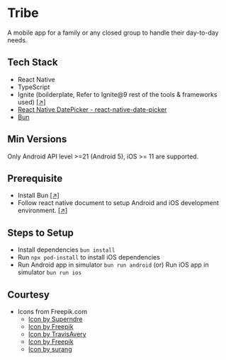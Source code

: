 # Tribe
A mobile app for a family or any closed group to handle their day-to-day needs.

## Tech Stack
- React Native
- TypeScript
- Ignite (boilderplate, Refer to Ignite@9 rest of the tools & frameworks used) <a href="https://shift.infinite.red/announcing-ignite-9-0-exp-ress-o-89ab5801937d" target="_blank">[↗]</a>
- [React Native DatePicker - react-native-date-picker](https://github.com/henninghall/react-native-date-picker)
- [Bun](https://www.bun.sh)

## Min Versions
Only Android API level >=21 (Android 5), iOS >= 11 are supported.

## Prerequisite
- Install Bun <a href="https://www.bun.sh" target="_blank">[↗]</a>
- Follow react native document to setup Android and iOS development environment. <a href="https://reactnative.dev/docs/environment-setup" target="_blank">[↗]</a>

## Steps to Setup
- Install dependencies `bun install`
- Run `npx pod-install` to install iOS dependencies
- Run Android app in simulator `bun run android` (or)
  Run iOS app in simulator `bun run ios`

## Courtesy
- Icons from Freepik.com 
    - <a href="https://www.freepik.com/icon/wallet_4504461#fromView=search&term=wallet+online&track=ais&page=1&position=56&uuid=2f2a87b6-cc3a-4aa6-8ecf-8faf8fd00371">Icon by Superndre</a>
    - <a href="https://www.freepik.com/icon/payment-method_1663219#fromView=search&term=payment&track=ais&page=1&position=64&uuid=1bcdb960-b053-4e54-a129-784d7bb3b49d">Icon by Freepik</a>
    - <a href="https://www.freepik.com/icon/calendar_12127241#fromView=search&term=filter+calendar&track=ais&page=1&position=5&uuid=e10a8b4c-c807-45d4-9521-b93a99de3493">Icon by TravisAvery</a>
    - <a href="https://www.freepik.com/icon/commission_8155668#fromView=search&term=loan&track=ais&page=1&position=16&uuid=07470a9f-13de-4b80-b564-daee4a8c2091">Icon by Freepik</a>
    - <a href="https://www.freepik.com/icon/expenses_5501384#fromView=search&page=1&position=1&uuid=ba4f3dc3-44fe-4ae2-b5c1-f2de022b60c5">Icon by surang</a>